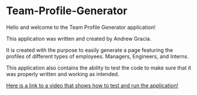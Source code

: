 # Team-Profile-Generator
Hello and welcome to the Team Profile Generator application!

This application was written and created by Andrew Gracia. 

It is created with the purpose to easily generate a page featuring the profiles of different types of employees. Managers, Engineers, and Interns.

This application also contains the ability to test the code to make sure that it was properly written and working as intended.

[Here is a link to a video that shows how to test and run the application!](https://drive.google.com/file/d/1wPLyUrnxhCyMQwjypeJIWAaIXki38asM/view)

